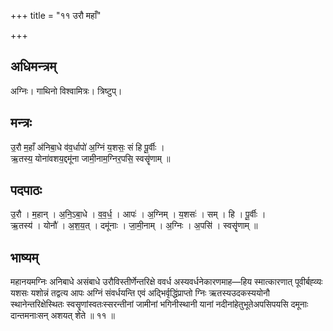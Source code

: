 +++
title = "११ उरौ महाँ"

+++
## अधिमन्त्रम्
अग्निः। गाथिनो विश्वामित्रः। त्रिष्टुप्।

## मन्त्रः
उ॒रौ म॒हाँ अ॑निबा॒धे व॑व॒र्धापो॑ अ॒ग्निं य॒शसः॒ सं हि पू॒र्वीः ।  
ऋ॒तस्य॒ योना॑वशय॒द्दमू॑ना जामी॒नाम॒ग्निर॒पसि॒ स्वसॄ॑णाम् ॥

## पदपाठः
उ॒रौ । म॒हान् । अ॒नि॒ऽबा॒धे । व॒व॒र्ध॒ । आपः॑ । अ॒ग्निम् । य॒शसः॑ । सम् । हि । पू॒र्वीः ।  
ऋ॒तस्य॑ । योनौ॑ । अ॒श॒य॒त् । दमू॑नाः । जा॒मी॒नाम् । अ॒ग्निः । अ॒पसि॑ । स्वसॄ॑णाम् ॥

## भाष्यम्
महानयमग्निः अनिबाधे असंबाधे उरौविस्तीर्णेन्तरिक्षे ववर्ध अस्यवर्धनेकारणमाह—हिय स्मात्कारणात् पूवीर्बह्व्यः यशसः यशोन्नं तद्वत्य आपः अग्निं संवर्धयन्ति एवं अद्भिर्वृद्धिंप्राप्तो ग्निः ऋतस्यउदकस्ययोनौ स्थानेन्तरिक्षेस्थितः स्वसॄणांस्वतःस्सरन्तीनां जामीनां भगिनीस्थानी यानां नदीनांहेतुभूतेअपसिपयसि दमूनाः दान्तमनाःसन् अशयत् शेते ॥ ११ ॥